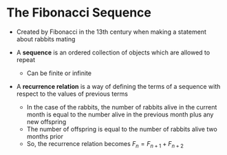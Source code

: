 # The Fibonacci Sequence

- Created by Fibonacci in the 13th century when making a statement about rabbits mating
- A **sequence** is an ordered collection of objects which are allowed to repeat

  - Can be finite or infinite

- A **recurrence relation** is a way of defining the terms of a sequence with respect to the values of previous terms

  - In the case of the rabbits, the number of rabbits alive in the current month is equal to the number alive in the previous month plus any new offspring
  - The number of offspring is equal to the number of rabbits alive two months prior
  - So, the recurrence relation becomes
    $F_n = F_{n+1} + F_{n+2}$
